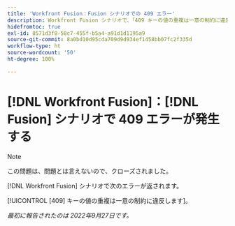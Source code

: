 ```yaml
---
title: 'Workfront Fusion：Fusion シナリオでの 409 エラー'
description: Workfront Fusion シナリオで、「409 キーの値の重複は一意の制約に違反します」エラーが返されます。
hidefromtoc: true
exl-id: 8571d3f8-58c7-455f-b5a4-a91d1d1195a9
source-git-commit: 8a0bd10d95cda709d9d934ef1458bb07fc2f335d
workflow-type: ht
source-wordcount: '50'
ht-degree: 100%

---
```


# [!DNL Workfront Fusion]：[!DNL Fusion] シナリオで 409 エラーが発生する

>[!NOTE]
>
>この問題は、問題とは言えないので、クローズされました。

[!DNL Workfront Fusion] シナリオで次のエラーが返されます。

[!UICONTROL [409] キーの値の重複は一意の制約に違反します]。

_最初に報告されたのは 2022年9月27日です。_
